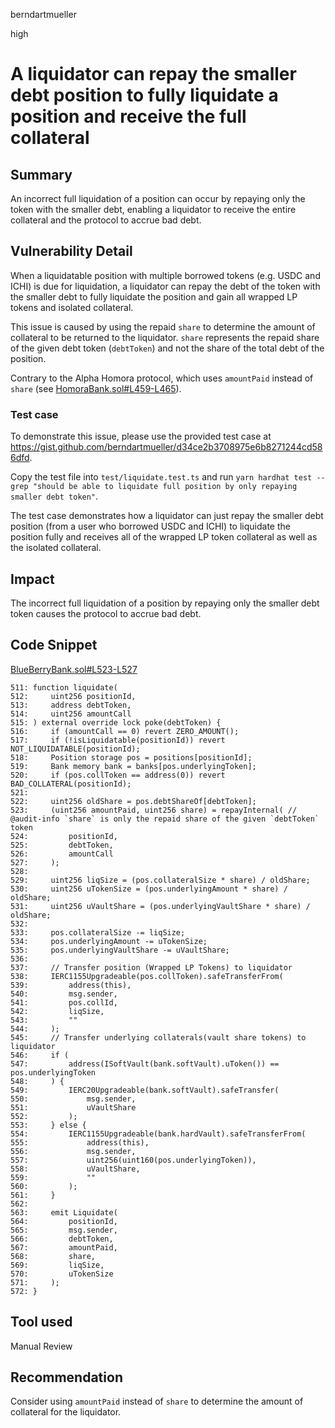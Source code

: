 berndartmueller

high

# A liquidator can repay the smaller debt position to fully liquidate a position and receive the full collateral

## Summary

An incorrect full liquidation of a position can occur by repaying only the token with the smaller debt, enabling a liquidator to receive the entire collateral and the protocol to accrue bad debt.

## Vulnerability Detail

When a liquidatable position with multiple borrowed tokens (e.g. USDC and ICHI) is due for liquidation, a liquidator can repay the debt of the token with the smaller debt to fully liquidate the position and gain all wrapped LP tokens and isolated collateral.

This issue is caused by using the repaid `share` to determine the amount of collateral to be returned to the liquidator. `share` represents the repaid share of the given debt token (`debtToken`) and not the share of the total debt of the position.

Contrary to the Alpha Homora protocol, which uses `amountPaid` instead of `share` (see [HomoraBank.sol#L459-L465](https://github.com/AlphaFinanceLab/alpha-homora-v2-contract/blob/f74fc460bd614ad15bbef57c88f6b470e5efd1fd/contracts/HomoraBank.sol#L459-L465)).

### Test case

To demonstrate this issue, please use the provided test case at https://gist.github.com/berndartmueller/d34ce2b3708975e6b8271244cd586dfd.

Copy the test file into `test/liquidate.test.ts` and run `yarn hardhat test --grep "should be able to liquidate full position by only repaying smaller debt token"`.

The test case demonstrates how a liquidator can just repay the smaller debt position (from a user who borrowed USDC and ICHI) to liquidate the position fully and receives all of the wrapped LP token collateral as well as the isolated collateral.

## Impact

The incorrect full liquidation of a position by repaying only the smaller debt token causes the protocol to accrue bad debt.

## Code Snippet

[BlueBerryBank.sol#L523-L527](https://github.com/sherlock-audit/2023-02-blueberry/blob/main/contracts/BlueBerryBank.sol#L523-L527)

```solidity
511: function liquidate(
512:     uint256 positionId,
513:     address debtToken,
514:     uint256 amountCall
515: ) external override lock poke(debtToken) {
516:     if (amountCall == 0) revert ZERO_AMOUNT();
517:     if (!isLiquidatable(positionId)) revert NOT_LIQUIDATABLE(positionId);
518:     Position storage pos = positions[positionId];
519:     Bank memory bank = banks[pos.underlyingToken];
520:     if (pos.collToken == address(0)) revert BAD_COLLATERAL(positionId);
521:
522:     uint256 oldShare = pos.debtShareOf[debtToken];
523:     (uint256 amountPaid, uint256 share) = repayInternal( // @audit-info `share` is only the repaid share of the given `debtToken` token
524:         positionId,
525:         debtToken,
526:         amountCall
527:     );
528:
529:     uint256 liqSize = (pos.collateralSize * share) / oldShare;
530:     uint256 uTokenSize = (pos.underlyingAmount * share) / oldShare;
531:     uint256 uVaultShare = (pos.underlyingVaultShare * share) / oldShare;
532:
533:     pos.collateralSize -= liqSize;
534:     pos.underlyingAmount -= uTokenSize;
535:     pos.underlyingVaultShare -= uVaultShare;
536:
537:     // Transfer position (Wrapped LP Tokens) to liquidator
538:     IERC1155Upgradeable(pos.collToken).safeTransferFrom(
539:         address(this),
540:         msg.sender,
541:         pos.collId,
542:         liqSize,
543:         ""
544:     );
545:     // Transfer underlying collaterals(vault share tokens) to liquidator
546:     if (
547:         address(ISoftVault(bank.softVault).uToken()) == pos.underlyingToken
548:     ) {
549:         IERC20Upgradeable(bank.softVault).safeTransfer(
550:             msg.sender,
551:             uVaultShare
552:         );
553:     } else {
554:         IERC1155Upgradeable(bank.hardVault).safeTransferFrom(
555:             address(this),
556:             msg.sender,
557:             uint256(uint160(pos.underlyingToken)),
558:             uVaultShare,
559:             ""
560:         );
561:     }
562:
563:     emit Liquidate(
564:         positionId,
565:         msg.sender,
566:         debtToken,
567:         amountPaid,
568:         share,
569:         liqSize,
570:         uTokenSize
571:     );
572: }
```

## Tool used

Manual Review

## Recommendation

Consider using `amountPaid` instead of `share` to determine the amount of collateral for the liquidator.
